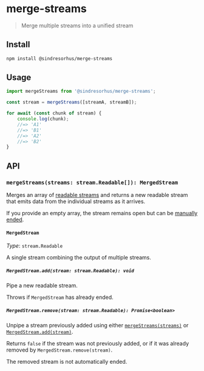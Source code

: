 # merge-streams

> Merge multiple streams into a unified stream

## Install

```sh
npm install @sindresorhus/merge-streams
```

## Usage

```js
import mergeStreams from '@sindresorhus/merge-streams';

const stream = mergeStreams([streamA, streamB]);

for await (const chunk of stream) {
	console.log(chunk);
	//=> 'A1'
	//=> 'B1'
	//=> 'A2'
	//=> 'B2'
}
```

## API

### `mergeStreams(streams: stream.Readable[]): MergedStream`

Merges an array of [readable streams](https://nodejs.org/api/stream.html#readable-streams) and returns a new readable stream that emits data from the individual streams as it arrives.

If you provide an empty array, the stream remains open but can be [manually ended](https://nodejs.org/api/stream.html#writableendchunk-encoding-callback).

#### `MergedStream`

_Type_: `stream.Readable`

A single stream combining the output of multiple streams.

##### `MergedStream.add(stream: stream.Readable): void`

Pipe a new readable stream.

Throws if `MergedStream` has already ended.

##### `MergedStream.remove(stream: stream.Readable): Promise<boolean>`

Unpipe a stream previously added using either [`mergeStreams(streams)`](#mergestreamsstreams-streamreadable-mergedstream) or [`MergedStream.add(stream)`](#mergedstreamaddstream-streamreadable-void).

Returns `false` if the stream was not previously added, or if it was already removed by `MergedStream.remove(stream)`.

The removed stream is not automatically ended.
